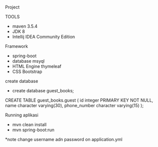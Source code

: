 Project

TOOLS
- maven 3.5.4
- JDK 8
- Intellij IDEA Community Edition

Framework
- spring-boot
- database msyql
- HTML Engine thymeleaf
- CSS Bootstrap


create database 
- create database guest_books;

CREATE TABLE guest_books.guest
(
  id integer PRIMARY KEY NOT NULL,
  name character varying(30),
  phone_number character varying(15)
);

Running aplikasi

- mvn clean install
- mvn spring-boot:run

*note
change username adn password on application.yml



